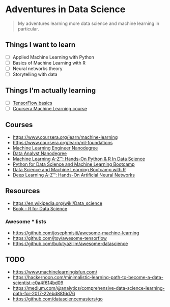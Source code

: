 # Adventures in Data Science

> My adventures learning more data science and machine learning in particular.

## Things I want to learn

- [ ] Applied Machine Learning with Python
- [ ] Basics of Machine Learning with R
- [ ] Neural networks theory
- [ ] Storytelling with data

## Things I'm actually learning

- [ ] [TensorFlow basics](tensorflow)
- [ ] [Coursera Machine Learning course](coursera_machinelearning)

## Courses

- https://www.coursera.org/learn/machine-learning
- https://www.coursera.org/learn/ml-foundations
- [Machine Learning Engineer Nanodegree](https://www.udacity.com/course/machine-learning-engineer-nanodegree--nd009)
- [Data Analyst Nanodegree](https://www.udacity.com/course/data-analyst-nanodegree--nd002)
- [Machine Learning A-Z™: Hands-On Python & R In Data Science](https://www.udemy.com/machinelearning/)
- [Python for Data Science and Machine Learning Bootcamp](https://www.udemy.com/python-for-data-science-and-machine-learning-bootcamp/)
- [Data Science and Machine Learning Bootcamp with R](https://www.udemy.com/data-science-and-machine-learning-bootcamp-with-r/)
- [Deep Learning A-Z™: Hands-On Artificial Neural Networks](https://www.udemy.com/deeplearning/)

## Resources

- https://en.wikipedia.org/wiki/Data_science
- [Book - R for Data Science](http://r4ds.had.co.nz/)

### Awesome * lists

- https://github.com/josephmisiti/awesome-machine-learning
- https://github.com/jtoy/awesome-tensorflow
- https://github.com/bulutyazilim/awesome-datascience

## TODO

- https://www.machinelearningisfun.com/
- https://hackernoon.com/minimalistic-learning-path-to-become-a-data-scientist-c0a4f614bd09
- https://medium.com/@analytics/comprehensive-data-science-learning-path-for-2017-22ebd88f6d76
- https://github.com/datasciencemasters/go
